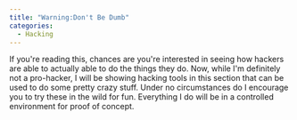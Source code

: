 ```yaml
---
title: "Warning:Don't Be Dumb"
categories:
  - Hacking
---
```


If you're reading this, chances are you're interested in seeing how hackers are able to actually able to do the things they do. Now, while I'm definitely not a pro-hacker, I will be showing hacking tools in this section that can be used to do some pretty crazy stuff. Under no circumstances do I encourage you to try these in the wild for fun. Everything I do will be in a controlled environment for proof of concept.
